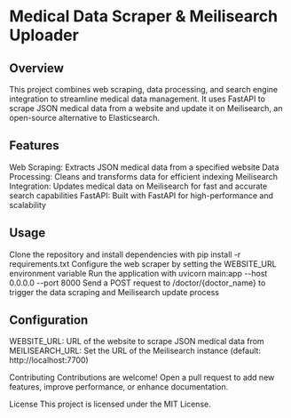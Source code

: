 # Medical Data Scraper & Meilisearch Uploader

## Overview
This project combines web scraping, data processing, and search engine integration to streamline medical data management. It uses FastAPI to scrape JSON medical data from a website and update it on Meilisearch, an open-source alternative to Elasticsearch.

## Features
Web Scraping: Extracts JSON medical data from a specified website
Data Processing: Cleans and transforms data for efficient indexing
Meilisearch Integration: Updates medical data on Meilisearch for fast and accurate search capabilities
FastAPI: Built with FastAPI for high-performance and scalability

## Usage
Clone the repository and install dependencies with pip install -r requirements.txt
Configure the web scraper by setting the WEBSITE_URL environment variable
Run the application with uvicorn main:app --host 0.0.0.0 --port 8000
Send a POST request to /doctor/{doctor_name} to trigger the data scraping and Meilisearch update process

## Configuration
WEBSITE_URL: URL of the website to scrape JSON medical data from
MEILISEARCH_URL: Set the URL of the Meilisearch instance (default: http://localhost:7700)

Contributing
Contributions are welcome! Open a pull request to add new features, improve performance, or enhance documentation.

License
This project is licensed under the MIT License.
